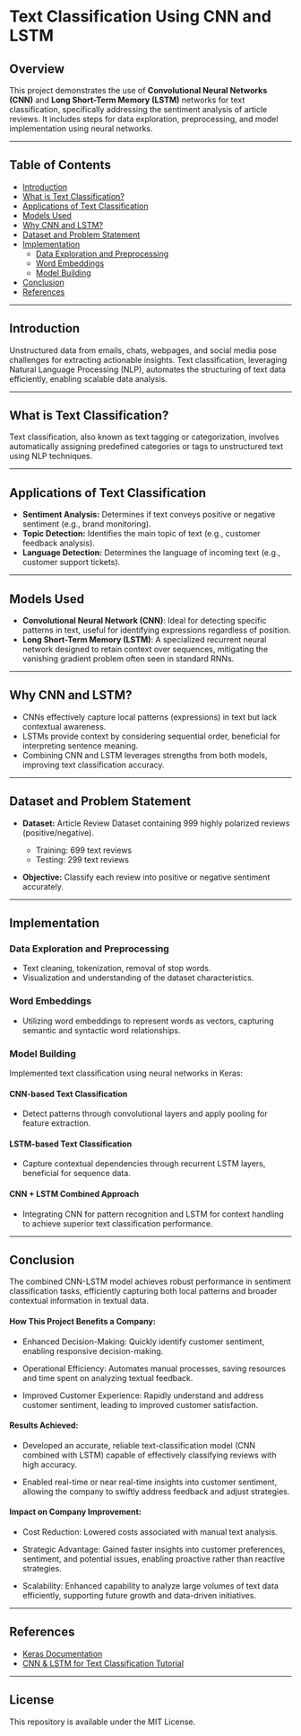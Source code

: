 
# Text Classification Using CNN and LSTM

## Overview
This project demonstrates the use of **Convolutional Neural Networks (CNN)** and **Long Short-Term Memory (LSTM)** networks for text classification, specifically addressing the sentiment analysis of article reviews. It includes steps for data exploration, preprocessing, and model implementation using neural networks.

---

## Table of Contents
- [Introduction](#introduction)
- [What is Text Classification?](#what-is-text-classification)
- [Applications of Text Classification](#applications-of-text-classification)
- [Models Used](#models-used)
- [Why CNN and LSTM?](#why-cnn-and-lstm)
- [Dataset and Problem Statement](#dataset-and-problem-statement)
- [Implementation](#implementation)
  - [Data Exploration and Preprocessing](#data-exploration-and-preprocessing)
  - [Word Embeddings](#word-embeddings)
  - [Model Building](#model-building)
- [Conclusion](#conclusion)
- [References](#references)

---

## Introduction
Unstructured data from emails, chats, webpages, and social media pose challenges for extracting actionable insights. Text classification, leveraging Natural Language Processing (NLP), automates the structuring of text data efficiently, enabling scalable data analysis.

---

## What is Text Classification?
Text classification, also known as text tagging or categorization, involves automatically assigning predefined categories or tags to unstructured text using NLP techniques.

---

## Applications of Text Classification
- **Sentiment Analysis:** Determines if text conveys positive or negative sentiment (e.g., brand monitoring).
- **Topic Detection:** Identifies the main topic of text (e.g., customer feedback analysis).
- **Language Detection:** Determines the language of incoming text (e.g., customer support tickets).

---

## Models Used
- **Convolutional Neural Network (CNN)**: Ideal for detecting specific patterns in text, useful for identifying expressions regardless of position.
- **Long Short-Term Memory (LSTM)**: A specialized recurrent neural network designed to retain context over sequences, mitigating the vanishing gradient problem often seen in standard RNNs.

---

## Why CNN and LSTM?
- CNNs effectively capture local patterns (expressions) in text but lack contextual awareness.
- LSTMs provide context by considering sequential order, beneficial for interpreting sentence meaning.
- Combining CNN and LSTM leverages strengths from both models, improving text classification accuracy.

---

## Dataset and Problem Statement
- **Dataset:** Article Review Dataset containing 999 highly polarized reviews (positive/negative).
  - Training: 699 text reviews
  - Testing: 299 text reviews

- **Objective:** Classify each review into positive or negative sentiment accurately.

---

## Implementation

### Data Exploration and Preprocessing
- Text cleaning, tokenization, removal of stop words.
- Visualization and understanding of the dataset characteristics.

### Word Embeddings
- Utilizing word embeddings to represent words as vectors, capturing semantic and syntactic word relationships.

### Model Building
Implemented text classification using neural networks in Keras:

#### CNN-based Text Classification
- Detect patterns through convolutional layers and apply pooling for feature extraction.

#### LSTM-based Text Classification
- Capture contextual dependencies through recurrent LSTM layers, beneficial for sequence data.

#### CNN + LSTM Combined Approach
- Integrating CNN for pattern recognition and LSTM for context handling to achieve superior text classification performance.

---

## Conclusion
The combined CNN-LSTM model achieves robust performance in sentiment classification tasks, efficiently capturing both local patterns and broader contextual information in textual data.

#### How This Project Benefits a Company:
- Enhanced Decision-Making: Quickly identify customer sentiment, enabling responsive decision-making.

- Operational Efficiency: Automates manual processes, saving resources and time spent on analyzing textual feedback.

- Improved Customer Experience: Rapidly understand and address customer sentiment, leading to improved customer satisfaction.

#### Results Achieved:
- Developed an accurate, reliable text-classification model (CNN combined with LSTM) capable of effectively classifying reviews with high accuracy.

- Enabled real-time or near real-time insights into customer sentiment, allowing the company to swiftly address feedback and adjust strategies.

#### Impact on Company Improvement:
- Cost Reduction: Lowered costs associated with manual text analysis.

- Strategic Advantage: Gained faster insights into customer preferences, sentiment, and potential issues, enabling proactive rather than reactive strategies.

- Scalability: Enhanced capability to analyze large volumes of text data efficiently, supporting future growth and data-driven initiatives.
---

## References
- [Keras Documentation](https://keras.io/)
- [CNN & LSTM for Text Classification Tutorial](https://medium.com)

---



## License
This repository is available under the MIT License.

